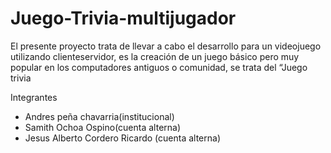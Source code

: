 # Juego-Trivia-multijugador
El presente proyecto trata de llevar a cabo el desarrollo para un videojuego utilizando clienteservidor, es la creación de un juego básico pero muy popular en los computadores antiguos o comunidad, se trata del “Juego trivia

Integrantes

- Andres peña chavarria(institucional)
- Samith Ochoa Ospino(cuenta alterna)
- Jesus Alberto Cordero Ricardo (cuenta alterna)